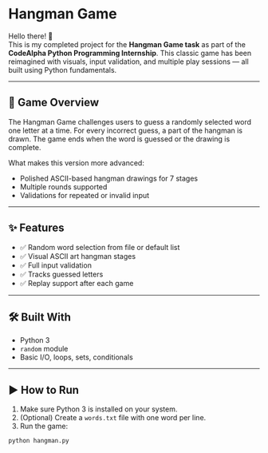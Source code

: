 # Hangman Game

Hello there! 👋  
This is my completed project for the **Hangman Game task** as part of the **CodeAlpha Python Programming Internship**. This classic game has been reimagined with visuals, input validation, and multiple play sessions — all built using Python fundamentals.

---

## 🧠 Game Overview

The Hangman Game challenges users to guess a randomly selected word one letter at a time. For every incorrect guess, a part of the hangman is drawn. The game ends when the word is guessed or the drawing is complete.

What makes this version more advanced:
- Polished ASCII-based hangman drawings for 7 stages
- Multiple rounds supported
- Validations for repeated or invalid input

---

## ✨ Features

- ✅ Random word selection from file or default list
- ✅ Visual ASCII art hangman stages
- ✅ Full input validation
- ✅ Tracks guessed letters
- ✅ Replay support after each game

---

## 🛠️ Built With

- Python 3
- `random` module
- Basic I/O, loops, sets, conditionals

---

## ▶️ How to Run

1. Make sure Python 3 is installed on your system.
2. (Optional) Create a `words.txt` file with one word per line.
3. Run the game:

```bash
python hangman.py
